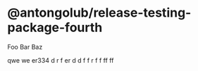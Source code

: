 # @antongolub/release-testing-package-fourth

Foo Bar Baz

qwe we er334 d r f er d d f f r f f ff  ff
